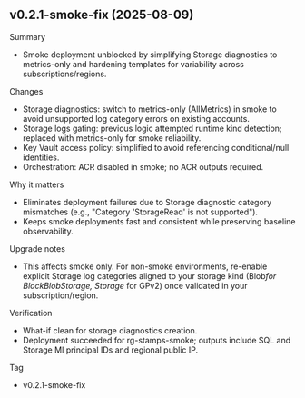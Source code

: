 ## v0.2.1-smoke-fix (2025-08-09)

Summary

- Smoke deployment unblocked by simplifying Storage diagnostics to metrics-only and hardening templates for variability across subscriptions/regions.

Changes

- Storage diagnostics: switch to metrics-only (AllMetrics) in smoke to avoid unsupported log category errors on existing accounts.
- Storage logs gating: previous logic attempted runtime kind detection; replaced with metrics-only for smoke reliability.
- Key Vault access policy: simplified to avoid referencing conditional/null identities.
- Orchestration: ACR disabled in smoke; no ACR outputs required.

Why it matters

- Eliminates deployment failures due to Storage diagnostic category mismatches (e.g., "Category 'StorageRead' is not supported").
- Keeps smoke deployments fast and consistent while preserving baseline observability.

Upgrade notes

- This affects smoke only. For non-smoke environments, re-enable explicit Storage log categories aligned to your storage kind (Blob*for BlockBlobStorage, Storage* for GPv2) once validated in your subscription/region.

Verification

- What-if clean for storage diagnostics creation.
- Deployment succeeded for rg-stamps-smoke; outputs include SQL and Storage MI principal IDs and regional public IP.

Tag

- v0.2.1-smoke-fix
